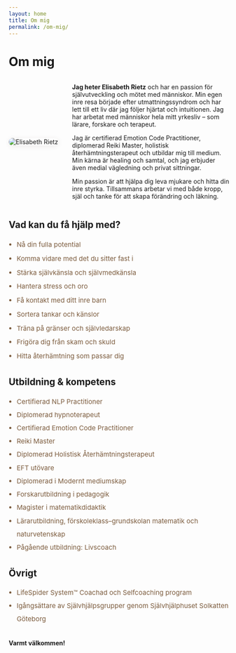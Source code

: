 ```yaml
---
layout: home
title: Om mig
permalink: /om-mig/
---
```


# Om mig

<div style="display:flex;flex-wrap:wrap;align-items:center;gap:32px;margin-bottom:2em;">
  <img src="{{ site.baseurl }}/public/img/elisabeth.jpg" alt="Elisabeth Rietz" style="max-width:220px;border-radius:16px;box-shadow:0 2px 12px rgba(78,52,46,0.09);">
  <div style="flex:1;min-width:220px;">
    <p><strong>Jag heter Elisabeth Rietz</strong> och har en passion för självutveckling och mötet med människor. Min egen inre resa började efter utmattningssyndrom och har lett till ett liv där jag följer hjärtat och intuitionen. Jag har arbetat med människor hela mitt yrkesliv – som lärare, forskare och terapeut.</p>
    <p>Jag är certifierad Emotion Code Practitioner, diplomerad Reiki Master, holistisk återhämtningsterapeut och utbildar mig till medium. Min kärna är healing och samtal, och jag erbjuder även medial vägledning och privat sittningar.</p>
    <p>Min passion är att hjälpa dig leva mjukare och hitta din inre styrka. Tillsammans arbetar vi med både kropp, själ och tanke för att skapa förändring och läkning.</p>
  </div>
</div>

## Vad kan du få hjälp med?

<ul style="margin: 1em 0 2em 0; padding-left: 1.2em; color: #7c5c3e; font-size: 1.08em; line-height: 2.1em;">
  <li>Nå din fulla potential</li>
  <li>Komma vidare med det du sitter fast i</li>
  <li>Stärka självkänsla och självmedkänsla</li>
  <li>Hantera stress och oro</li>
  <li>Få kontakt med ditt inre barn</li>
  <li>Sortera tankar och känslor</li>
  <li>Träna på gränser och självledarskap</li>
  <li>Frigöra dig från skam och skuld</li>
  <li>Hitta återhämtning som passar dig</li>
</ul>

## Utbildning & kompetens

<ul style="margin: 1em 0 2em 0; padding-left: 1.2em; color: #7c5c3e; font-size: 1.08em; line-height: 2em;">
  <li>Certifierad NLP Practitioner</li>
  <li>Diplomerad hypnoterapeut</li>
  <li>Certifierad Emotion Code Practitioner</li>
  <li>Reiki Master</li>
  <li>Diplomerad Holistisk Återhämtningsterapeut</li>
  <li>EFT utövare</li>
  <li>Diplomerad i Modernt mediumskap</li>
  <li>Forskarutbildning i pedagogik</li>
  <li>Magister i matematikdidaktik</li>
  <li>Lärarutbildning, förskoleklass–grundskolan matematik och naturvetenskap</li>
  <li>Pågående utbildning: Livscoach</li>
</ul>

## Övrigt

<ul style="margin: 1em 0 2em 0; padding-left: 1.2em; color: #7c5c3e; font-size: 1.08em; line-height: 2em;">
  <li>LifeSpider System™ Coachad och Selfcoaching program</li>
  <li>Igångsättare av Självhjälpsgrupper genom Självhjälphuset Solkatten Göteborg</li>
</ul>

**Varmt välkommen!**
